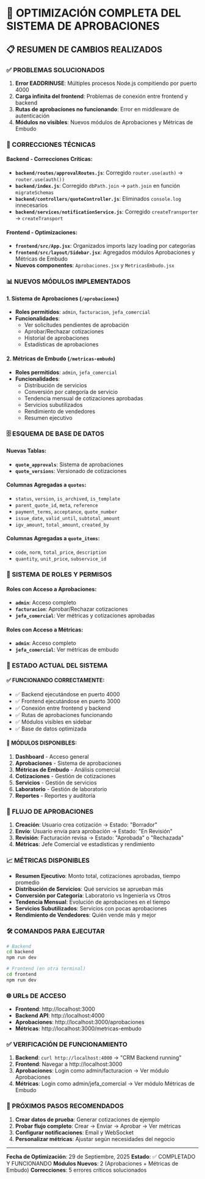 # 🚀 OPTIMIZACIÓN COMPLETA DEL SISTEMA DE APROBACIONES

## 📋 RESUMEN DE CAMBIOS REALIZADOS

### ✅ PROBLEMAS SOLUCIONADOS

1. **Error EADDRINUSE**: Múltiples procesos Node.js compitiendo por puerto 4000
2. **Carga infinita del frontend**: Problemas de conexión entre frontend y backend
3. **Rutas de aprobaciones no funcionando**: Error en middleware de autenticación
4. **Módulos no visibles**: Nuevos módulos de Aprobaciones y Métricas de Embudo

### 🔧 CORRECCIONES TÉCNICAS

#### Backend - Correcciones Críticas:
- **`backend/routes/approvalRoutes.js`**: Corregido `router.use(auth)` → `router.use(auth())`
- **`backend/index.js`**: Corregido `dbPath.join` → `path.join` en función `migrateSchemas`
- **`backend/controllers/quoteController.js`**: Eliminados `console.log` innecesarios
- **`backend/services/notificationService.js`**: Corregido `createTransporter` → `createTransport`

#### Frontend - Optimizaciones:
- **`frontend/src/App.jsx`**: Organizados imports lazy loading por categorías
- **`frontend/src/layout/Sidebar.jsx`**: Agregados módulos Aprobaciones y Métricas de Embudo
- **Nuevos componentes**: `Aprobaciones.jsx` y `MetricasEmbudo.jsx`

### 📊 NUEVOS MÓDULOS IMPLEMENTADOS

#### 1. Sistema de Aprobaciones (`/aprobaciones`)
- **Roles permitidos**: `admin`, `facturacion`, `jefa_comercial`
- **Funcionalidades**:
  - Ver solicitudes pendientes de aprobación
  - Aprobar/Rechazar cotizaciones
  - Historial de aprobaciones
  - Estadísticas de aprobaciones

#### 2. Métricas de Embudo (`/metricas-embudo`)
- **Roles permitidos**: `admin`, `jefa_comercial`
- **Funcionalidades**:
  - Distribución de servicios
  - Conversión por categoría de servicio
  - Tendencia mensual de cotizaciones aprobadas
  - Servicios subutilizados
  - Rendimiento de vendedores
  - Resumen ejecutivo

### 🗄️ ESQUEMA DE BASE DE DATOS

#### Nuevas Tablas:
- **`quote_approvals`**: Sistema de aprobaciones
- **`quote_versions`**: Versionado de cotizaciones

#### Columnas Agregadas a `quotes`:
- `status`, `version`, `is_archived`, `is_template`
- `parent_quote_id`, `meta`, `reference`
- `payment_terms`, `acceptance`, `quote_number`
- `issue_date`, `valid_until`, `subtotal_amount`
- `igv_amount`, `total_amount`, `created_by`

#### Columnas Agregadas a `quote_items`:
- `code`, `norm`, `total_price`, `description`
- `quantity`, `unit_price`, `subservice_id`

### 🔐 SISTEMA DE ROLES Y PERMISOS

#### Roles con Acceso a Aprobaciones:
- **`admin`**: Acceso completo
- **`facturacion`**: Aprobar/Rechazar cotizaciones
- **`jefa_comercial`**: Ver métricas y cotizaciones aprobadas

#### Roles con Acceso a Métricas:
- **`admin`**: Acceso completo
- **`jefa_comercial`**: Ver métricas de embudo

### 🚀 ESTADO ACTUAL DEL SISTEMA

#### ✅ FUNCIONANDO CORRECTAMENTE:
- ✅ Backend ejecutándose en puerto 4000
- ✅ Frontend ejecutándose en puerto 3000
- ✅ Conexión entre frontend y backend
- ✅ Rutas de aprobaciones funcionando
- ✅ Módulos visibles en sidebar
- ✅ Base de datos optimizada

#### 📱 MÓDULOS DISPONIBLES:
1. **Dashboard** - Acceso general
2. **Aprobaciones** - Sistema de aprobaciones
3. **Métricas de Embudo** - Análisis comercial
4. **Cotizaciones** - Gestión de cotizaciones
5. **Servicios** - Gestión de servicios
6. **Laboratorio** - Gestión de laboratorio
7. **Reportes** - Reportes y auditoría

### 🔄 FLUJO DE APROBACIONES

1. **Creación**: Usuario crea cotización → Estado: "Borrador"
2. **Envío**: Usuario envía para aprobación → Estado: "En Revisión"
3. **Revisión**: Facturación revisa → Estado: "Aprobada" o "Rechazada"
4. **Métricas**: Jefe Comercial ve estadísticas y rendimiento

### 📈 MÉTRICAS DISPONIBLES

- **Resumen Ejecutivo**: Monto total, cotizaciones aprobadas, tiempo promedio
- **Distribución de Servicios**: Qué servicios se aprueban más
- **Conversión por Categoría**: Laboratorio vs Ingeniería vs Otros
- **Tendencia Mensual**: Evolución de aprobaciones en el tiempo
- **Servicios Subutilizados**: Servicios con pocas aprobaciones
- **Rendimiento de Vendedores**: Quién vende más y mejor

### 🛠️ COMANDOS PARA EJECUTAR

```bash
# Backend
cd backend
npm run dev

# Frontend (en otra terminal)
cd frontend
npm run dev
```

### 🌐 URLs DE ACCESO

- **Frontend**: http://localhost:3000
- **Backend API**: http://localhost:4000
- **Aprobaciones**: http://localhost:3000/aprobaciones
- **Métricas**: http://localhost:3000/metricas-embudo

### ✅ VERIFICACIÓN DE FUNCIONAMIENTO

1. **Backend**: `curl http://localhost:4000` → "CRM Backend running"
2. **Frontend**: Navegar a http://localhost:3000
3. **Aprobaciones**: Login como admin/facturacion → Ver módulo Aprobaciones
4. **Métricas**: Login como admin/jefa_comercial → Ver módulo Métricas de Embudo

### 🎯 PRÓXIMOS PASOS RECOMENDADOS

1. **Crear datos de prueba**: Generar cotizaciones de ejemplo
2. **Probar flujo completo**: Crear → Enviar → Aprobar → Ver métricas
3. **Configurar notificaciones**: Email y WebSocket
4. **Personalizar métricas**: Ajustar según necesidades del negocio

---

**Fecha de Optimización**: 29 de Septiembre, 2025
**Estado**: ✅ COMPLETADO Y FUNCIONANDO
**Módulos Nuevos**: 2 (Aprobaciones + Métricas de Embudo)
**Correcciones**: 5 errores críticos solucionados
